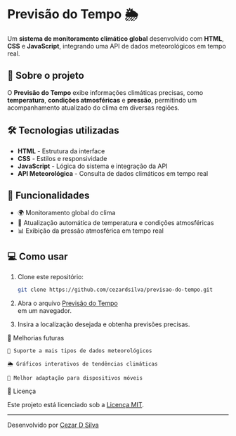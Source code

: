 # Previsão do Tempo 🌦️

Um **sistema de monitoramento climático global** desenvolvido com **HTML**, **CSS** e **JavaScript**, integrando uma API de dados meteorológicos em tempo real.

## 🚀 Sobre o projeto

O **Previsão do Tempo** exibe informações climáticas precisas, como **temperatura**, **condições atmosféricas** e **pressão**, permitindo um acompanhamento atualizado do clima em diversas regiões.

## 🛠 Tecnologias utilizadas

- **HTML** - Estrutura da interface
- **CSS** - Estilos e responsividade
- **JavaScript** - Lógica do sistema e integração da API
- **API Meteorológica** - Consulta de dados climáticos em tempo real

## 📌 Funcionalidades

- 🌍 Monitoramento global do clima
- 🔄 Atualização automática de temperatura e condições atmosféricas
- 📊 Exibição da pressão atmosférica em tempo real

## 💻 Como usar

1. Clone este repositório:
   ```sh
   git clone https://github.com/cezardsilva/previsao-do-tempo.git

2. Abra o arquivo [Previsão do Tempo](https://previsao-do-tempo-br.netlify.app/)  
    em um navegador.

3. Insira a localização desejada e obtenha previsões precisas.

📌 Melhorias futuras

    📡 Suporte a mais tipos de dados meteorológicos

    🌦️ Gráficos interativos de tendências climáticas

    📱 Melhor adaptação para dispositivos móveis

📝 Licença

Este projeto está licenciado sob a [Licença MIT](LICENSE).

---
Desenvolvido por [Cezar D Silva](https://github.com/cezardsilva)

